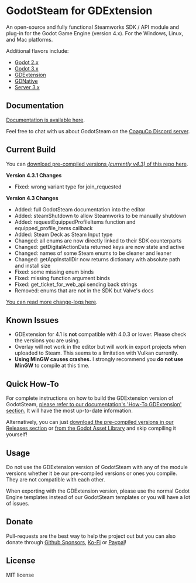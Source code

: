 # GodotSteam for GDExtension
An open-source and fully functional Steamworks SDK / API module and plug-in for the Godot Game Engine (version 4.x). For the Windows, Linux, and Mac platforms.

Additional flavors include:
- [Godot 2.x](https://github.com/Gramps/GodotSteam/tree/godot2)
- [Godot 3.x](https://github.com/Gramps/GodotSteam/tree/godot3)
- [GDExtension](https://github.com/Gramps/GodotSteam/tree/gdextension)
- [GDNative](https://github.com/Gramps/GodotSteam/tree/gdnative)
- [Server 3.x](https://github.com/Gramps/GodotSteam/tree/server3)

Documentation
---
[Documentation is available here](https://godotsteam.com/).

Feel free to chat with us about GodotSteam on the [CoaguCo Discord server](https://discord.gg/SJRSq6K).

Current Build
---
You can [download pre-compiled versions _(currently v4.3)_ of this repo here](https://github.com/Gramps/GodotSteam/releases).

**Version 4.3.1 Changes**
- Fixed: wrong variant type for join_requested

**Version 4.3 Changes**
- Added: full GodotSteam documentation into the editor
- Added: steamShutdown to allow Steamworks to be manually shutdown
- Added: requestEquippedProfileItems function and equipped_profile_items callback
- Added: Steam Deck as Steam Input type
- Changed: all enums are now directly linked to their SDK counterparts
- Changed: getDigitalActionData returned keys are now state and active
- Changed: names of some Steam enums to be cleaner and leaner
- Changed: getAppInstallDir now returns dictionary with absolute path and install size
- Fixed: some missing enum binds
- Fixed: missing function argument binds
- Fixed: get_ticket_for_web_api sending back strings
- Removed: enums that are not in the SDK but Valve's docs

[You can read more change-logs here](https://godotsteam.com/changelog/gdextension/).

Known Issues
---
- GDExtension for 4.1 is **not** compatible with 4.0.3 or lower. Please check the versions you are using.
- Overlay will not work in the editor but will work in export projects when uploaded to Steam.  This seems to a limitation with Vulkan currently.
- **Using MinGW causes crashes.** I strongly recommend you **do not use MinGW** to compile at this time.

Quick How-To
---
For complete instructions on how to build the GDExtension version of GodotSteam, [please refer to our documentation's 'How-To GDExtension' section.](https://godotsteam.com/howto/gdextension/) It will have the most up-to-date information.

Alternatively, you can just [download the pre-compiled versions in our Releases section](https://github.com/Gramps/GodotSteam/releases) or [from the Godot Asset Library](https://godotengine.org/asset-library/asset/1768) and skip compiling it yourself!

Usage
----------
Do not use the GDExtension version of GodotSteam with any of the module versions whether it be our pre-compiled versions or ones you compile.  They are not compatible with each other.

When exporting with the GDExtension version, please use the normal Godot Engine templates instead of our GodotSteam templates or you will have a lot of issues.

Donate
---
Pull-requests are the best way to help the project out but you can also donate through [Github Sponsors](https://github.com/sponsors/Gramps), [Ko-Fi](https://ko-fi.com/grampsgarcia) or [Paypal](https://www.paypal.me/sithlordkyle)!

License
---
MIT license
